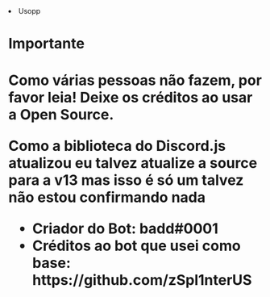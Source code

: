 <li>Usopp</li>

<h1>Importante<h1>
  Como várias pessoas não fazem, por favor leia!
  Deixe os créditos ao usar a Open Source.
 
  Como a biblioteca do Discord.js atualizou eu talvez atualize a source para a v13 mas isso é só um talvez não estou confirmando nada </blockquote>

  <ul>
  <li>Criador do Bot: badd#0001</li>
  <li>Créditos ao bot que usei como base: https://github.com/zSpl1nterUS
